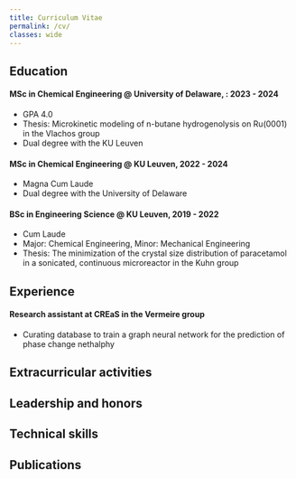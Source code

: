 ```yaml
---
title: Curriculum Vitae
permalink: /cv/
classes: wide
---
```


## Education
#### MSc in Chemical Engineering @ University of Delaware, : 2023 - 2024
- GPA 4.0
- Thesis: Microkinetic modeling of n-butane hydrogenolysis on Ru(0001) in the Vlachos group
- Dual degree with the KU Leuven

#### MSc in Chemical Engineering @ KU Leuven, 2022 - 2024
- Magna Cum Laude
- Dual degree with the University of Delaware

#### BSc in Engineering Science @ KU Leuven, 2019 - 2022
- Cum Laude
- Major: Chemical Engineering, Minor: Mechanical Engineering
- Thesis: The minimization of the crystal size distribution of paracetamol in a sonicated, continuous microreactor in the Kuhn group

## Experience
#### Research assistant at CREaS in the Vermeire group
- Curating database to train a graph neural network for the prediction of phase change nethalphy

## Extracurricular activities

## Leadership and honors

## Technical skills

## Publications